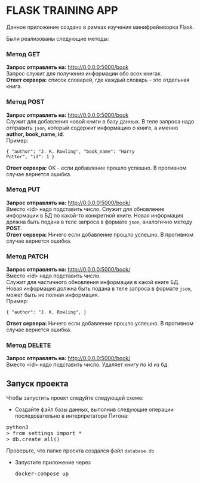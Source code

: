 # FLASK TRAINING APP

Данное приложение создано в рамках изучения минифреймворка Flask.

Были реализованы следующие методы:
### Метод __GET__    
**Запрос отправлять на:** http://0.0.0.0:5000/book  
Запрос служит для получения информации обо всех книгах.   
**Ответ сервера:** список словарей, где каждый словарь - это отдельная книга.
### Метод __POST__   
**Запрос отправлять на:** http://0.0.0.0:5000/book  
Служит для добавления новой книги в базу данных. В теле запроса надо отправить <code>json</code>, который содержит информацию о книге, а именно __author, book_name, id__.  
Пример: <pre><code>{
    "author": "J. K. Rowling",
    "book_name": "Harry Potter",
    "id": 1
}</code></pre>
**Ответ сервера:** OK - если добавление прошло успешно. В противном случае вернется ошибка.
### Метод __PUT__ 
**Запрос отправлять на:** http://0.0.0.0:5000/book/<id>  
Вместо \<id> надо подставить число. Служит для обновление информации в БД по какой-то конкретной книге. Новая информация должна быть подана в теле запроса в формате <code>json</code>, аналогично методу __POST__.   
**Ответ сервера:** Ничего если добавление прошло успешно. В противном случае вернется ошибка.
### Метод __PATCH__ 
**Запрос отправлять на:** http://0.0.0.0:5000/book/<id>  
Вместо \<id> надо подставить число.  
Служит для частичного обновления информации в какой книге БД. Новая информация должна быть подана в теле запроса в формате <code>json</code>, может быть не полная информация.  
Пример: <pre><code>{
    "author": "J. K. Rowling",
}</code></pre>
**Ответ сервера:** Ничего если добавление прошло успешно. В противном случае вернется ошибка.
### Метод __DELETE__ 
**Запрос отправлять на:** http://0.0.0.0:5000/book/<id>  
Вместо \<id> надо подставить число. Удаляет книгу по id из бд.

## Запуск проекта
Чтобы запустить проект следуйте следующей схеме:
* Создайте файл базы данных, выполнив следующие операции последовательно в интерпретаторе Питона:
<pre>python3
> from settings import *
> db.create_all() </pre>  
Проверьте, что папке проекта создался файл <code>database.db</code>
* Запустите приложение через <pre>docker-compose up</pre>
